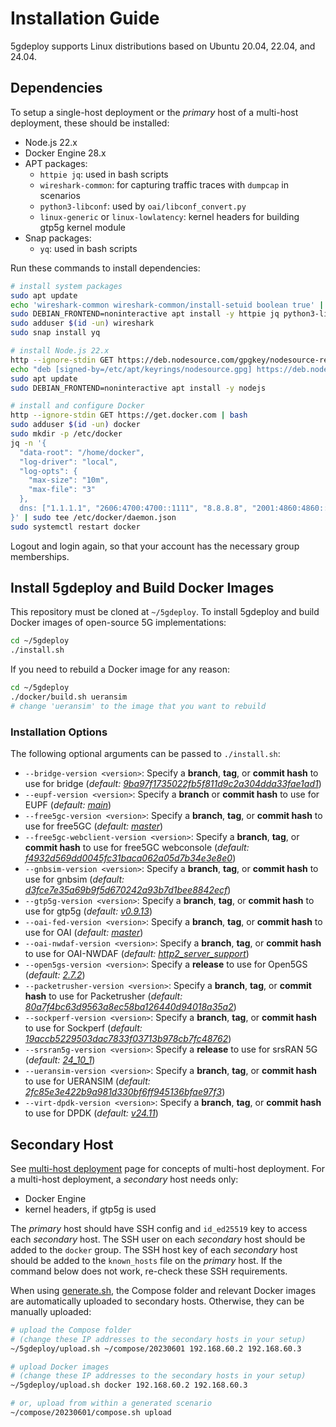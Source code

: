 # Installation Guide

5gdeploy supports Linux distributions based on Ubuntu 20.04, 22.04, and 24.04.

## Dependencies

To setup a single-host deployment or the *primary* host of a multi-host deployment, these should be installed:

* Node.js 22.x
* Docker Engine 28.x
* APT packages:
  * `httpie jq`: used in bash scripts
  * `wireshark-common`: for capturing traffic traces with `dumpcap` in scenarios
  * `python3-libconf`: used by `oai/libconf_convert.py`
  * `linux-generic` or `linux-lowlatency`: kernel headers for building gtp5g kernel module
* Snap packages:
  * `yq`: used in bash scripts

Run these commands to install dependencies:

```bash
# install system packages
sudo apt update
echo 'wireshark-common wireshark-common/install-setuid boolean true' | sudo debconf-set-selections
sudo DEBIAN_FRONTEND=noninteractive apt install -y httpie jq python3-libconf wireshark-common
sudo adduser $(id -un) wireshark
sudo snap install yq

# install Node.js 22.x
http --ignore-stdin GET https://deb.nodesource.com/gpgkey/nodesource-repo.gpg.key | sudo gpg --dearmor -o /etc/apt/keyrings/nodesource.gpg
echo "deb [signed-by=/etc/apt/keyrings/nodesource.gpg] https://deb.nodesource.com/node_22.x nodistro main" | sudo tee /etc/apt/sources.list.d/nodesource.list
sudo apt update
sudo DEBIAN_FRONTEND=noninteractive apt install -y nodejs

# install and configure Docker
http --ignore-stdin GET https://get.docker.com | bash
sudo adduser $(id -un) docker
sudo mkdir -p /etc/docker
jq -n '{
  "data-root": "/home/docker",
  "log-driver": "local",
  "log-opts": {
    "max-size": "10m",
    "max-file": "3"
  },
  dns: ["1.1.1.1", "2606:4700:4700::1111", "8.8.8.8", "2001:4860:4860::8888"]
}' | sudo tee /etc/docker/daemon.json
sudo systemctl restart docker
```

Logout and login again, so that your account has the necessary group memberships.

## Install 5gdeploy and Build Docker Images

This repository must be cloned at `~/5gdeploy`.
To install 5gdeploy and build Docker images of open-source 5G implementations:

```bash
cd ~/5gdeploy
./install.sh
```

If you need to rebuild a Docker image for any reason:

```bash
cd ~/5gdeploy
./docker/build.sh ueransim
# change 'ueransim' to the image that you want to rebuild
```

### Installation Options
The following optional arguments can be passed to `./install.sh`:
* `--bridge-version <version>`: Specify a **branch**, **tag**, or **commit hash** to use for bridge (_default: [9ba97f1735022fb5f811d9c2a304dda33fae1ad1](https://github.com/jpetazzo/pipework)_)
* `--eupf-version <version>`: Specify a **branch** or **commit hash** to use for EUPF (_default: [main](https://github.com/edgecomllc/eupf)_)
* `--free5gc-version <version>`: Specify a **branch**, **tag**, or **commit hash** to use for free5GC (_default: [master](https://github.com/free5gc/free5gc-compose)_)
* `--free5gc-webclient-version <version>`: Specify a **branch**, **tag**, or **commit hash** to use for free5GC webconsole (_default: [f4932d569dd0045fc31baca062a05d7b34e3e8e0](https://github.com/free5gc/webconsole)_)
* `--gnbsim-version <version>`: Specify a **branch**, **tag**, or **commit hash** to use for gnbsim (_default: [d3fce7e35a69b9f5d670242a93b7d1bee8842ecf](https://github.com/omec-project/gnbsim)_)
* `--gtp5g-version <version>`: Specify a **branch**, **tag**, or **commit hash** to use for gtp5g (_default: [v0.9.13](https://github.com/free5gc/gtp5g)_)
* `--oai-fed-version <version>`: Specify a **branch**, **tag**, or **commit hash** to use for OAI (_default: [master](https://gitlab.eurecom.fr/oai/cn5g/oai-cn5g-fed)_)
* `--oai-nwdaf-version <version>`: Specify a **branch**, **tag**, or **commit hash** to use for OAI-NWDAF (_default: [http2_server_support](https://gitlab.eurecom.fr/oai/cn5g/oai-cn5g-nwdaf)_)
* `--open5gs-version <version>`: Specify a **release** to use for Open5GS (_default: [2.7.2](https://hub.docker.com/r/gradiant/open5gs)_)
* `--packetrusher-version <version>`: Specify a **branch**, **tag**, or **commit hash** to use for Packetrusher (_default: [80a7f4bc63d9563a8ec58ba126440d94018a35a2](https://github.com/packetrusher/packetrusher)_)
* `--sockperf-version <version>`: Specify a **branch**, **tag**, or **commit hash** to use for Sockperf (_default: [19accb5229503dac7833f03713b978cb7fc48762](https://github.com/Mellanox/sockperf)_)
* `--srsran5g-version <version>`: Specify a **release** to use for srsRAN 5G (_default: [24_10_1](https://hub.docker.com/r/gradiant/srsran-5g)_)
* `--ueransim-version <version>`: Specify a **branch**, **tag**, or **commit hash** to use for UERANSIM (_default: [2fc85e3e422b9a981d330bf6ff945136bfae97f3](https://github.com/aligungr/UERANSIM)_)
* `--virt-dpdk-version <version>`: Specify a **branch**, **tag**, or **commit hash** to use for DPDK (_default: [v24.11](https://github.com/DPDK/dpdk)_)

## Secondary Host

See [multi-host deployment](multi-host.md) page for concepts of multi-host deployment.
For a multi-host deployment, a *secondary* host needs only:

* Docker Engine
* kernel headers, if gtp5g is used

The *primary* host should have SSH config and `id_ed25519` key to access each *secondary* host.
The SSH user on each *secondary* host should be added to the `docker` group.
The SSH host key of each *secondary* host should be added to the `known_hosts` file on the *primary* host.
If the command below does not work, re-check these SSH requirements.

When using [generate.sh](../scenario/generate.sh), the Compose folder and relevant Docker images are automatically uploaded to secondary hosts.
Otherwise, they can be manually uploaded:

```bash
# upload the Compose folder
# (change these IP addresses to the secondary hosts in your setup)
~/5gdeploy/upload.sh ~/compose/20230601 192.168.60.2 192.168.60.3

# upload Docker images
# (change these IP addresses to the secondary hosts in your setup)
~/5gdeploy/upload.sh docker 192.168.60.2 192.168.60.3

# or, upload from within a generated scenario
~/compose/20230601/compose.sh upload
```
